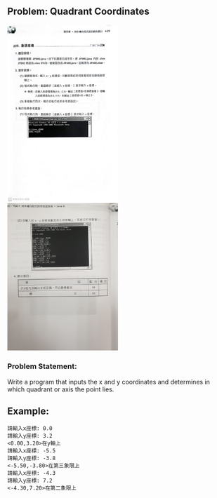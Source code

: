 ## Problem: Quadrant Coordinates

<img alt="Example" src="https://github.com/OG-Matcha/NCU-MIS-Java/blob/57197ece03f7520490289510ce27e11f5ca100c9/Questions_Pic/0310%E8%AA%B2%E5%A0%82%E7%B7%B4%E7%BF%92.png" style = "width: 50%">
<img alt="Example" src="https://github.com/OG-Matcha/NCU-MIS-Java/blob/57197ece03f7520490289510ce27e11f5ca100c9/Questions_Pic/0310%E8%AA%B2%E5%A0%82%E7%B7%B4%E7%BF%9202.jpg" style = "width: 50%">

### Problem Statement:

Write a program that inputs the x and y coordinates and determines in which quadrant or axis the point lies.

## Example:
```
請輸入x座標: 0.0
請輸入y座標: 3.2
<0.00,3.20>在y軸上
請輸入x座標: -5.5
請輸入y座標: -3.8
<-5.50,-3.80>在第三象限上
請輸入x座標: -4.3
請輸入y座標: 7.2
<-4.30,7.20>在第二象限上
```
